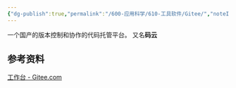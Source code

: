 ```yaml
---
{"dg-publish":true,"permalink":"/600-应用科学/610-工具软件/Gitee/","noteIcon":""}
---
```



一个国产的版本控制和协作的代码托管平台。
又名**码云**

## 参考资料
[工作台 - Gitee.com](https://gitee.com/)
